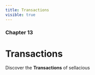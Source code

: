 ```yaml
---
title: Transactions
visible: true
---
```


### Chapter 13

# Transactions

Discover the **Transactions** of sellacious 